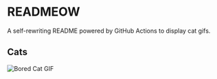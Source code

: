 # READMEOW

A self-rewriting README powered by GitHub Actions to display cat gifs.

## Cats

![Bored Cat GIF](https://media4.giphy.com/media/v1.Y2lkPTlhY2QwMmRhbDdjOXQ0ejlza3I2aWd4NXM5cnlpMHJhamJ6cTJnenZ2aWVpdjZhdiZlcD12MV9naWZzX3NlYXJjaCZjdD1n/mlvseq9yvZhba/200.gif)
